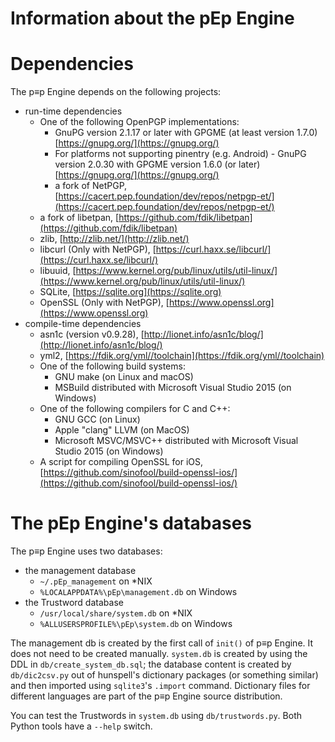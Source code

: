 <!-- Copyright 2015-2017, pEp foundation, Switzerland
This file is part of the pEp Engine
This file may be used under the terms of the Creative Commons Attribution-ShareAlike 3.0 Unported (CC BY-SA 3.0) License
See CC_BY-SA.txt -->

# Information about the pEp Engine

# Dependencies
The p≡p Engine depends on the following projects:

- run-time dependencies
  - One of the following OpenPGP implementations:
    - GnuPG version 2.1.17 or later with GPGME (at least version 1.7.0) [https://gnupg.org/](https://gnupg.org/)
    - For platforms not supporting pinentry (e.g. Android) - GnuPG version 2.0.30 with GPGME version 1.6.0 (or later) [https://gnupg.org/](https://gnupg.org/)
    - a fork of NetPGP, [https://cacert.pep.foundation/dev/repos/netpgp-et/](https://cacert.pep.foundation/dev/repos/netpgp-et/)
  - a fork of libetpan, [https://github.com/fdik/libetpan](https://github.com/fdik/libetpan)
  - zlib, [http://zlib.net/](http://zlib.net/)
  - libcurl (Only with NetPGP), [https://curl.haxx.se/libcurl/](https://curl.haxx.se/libcurl/)
  - libuuid, [https://www.kernel.org/pub/linux/utils/util-linux/](https://www.kernel.org/pub/linux/utils/util-linux/)
  - SQLite, [https://sqlite.org](https://sqlite.org)
  - OpenSSL (Only with NetPGP), [https://www.openssl.org](https://www.openssl.org)
- compile-time dependencies
  - asn1c (version v0.9.28), [http://lionet.info/asn1c/blog/](http://lionet.info/asn1c/blog/)
  - yml2, [https://fdik.org/yml//toolchain](https://fdik.org/yml//toolchain)
  - One of the following build systems:
    - GNU make (on Linux and macOS)
    - MSBuild distributed with Microsoft Visual Studio 2015 (on Windows)
  - One of the following compilers for C and C++:
    - GNU GCC (on Linux)
    - Apple "clang" LLVM (on MacOS)
    - Microsoft MSVC/MSVC++ distributed with Microsoft Visual Studio 2015 (on Windows)
  - A script for compiling OpenSSL for iOS, [https://github.com/sinofool/build-openssl-ios/](https://github.com/sinofool/build-openssl-ios/)

# The pEp Engine's databases
The p≡p Engine uses two databases:

- the management database
  - `~/.pEp_management` on \*NIX
  - `%LOCALAPPDATA%\pEp\management.db` on Windows
- the Trustword database
  - `/usr/local/share/system.db` on \*NIX
  - `%ALLUSERSPROFILE%\pEp\system.db` on Windows

The management db is created by the first call of `init()` of p≡p Engine.
It does not need to be created manually.
`system.db` is created by using the DDL in `db/create_system_db.sql`; the database content is created by `db/dic2csv.py` out of hunspell's dictionary packages (or something similar) and then imported using `sqlite3`'s `.import` command.
Dictionary files for different languages are part of the p≡p Engine source distribution.

You can test the Trustwords in `system.db` using `db/trustwords.py`.
Both Python tools have a `--help` switch.
